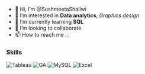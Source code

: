 - 👋 Hi, I’m @SushmeetaShailwi
- 👀 I’m interested in **Data analytics**, _Graphics design_
- 🌱 I’m currently learning **SQL**
- 💞️ I’m looking to collaborate
- 📫 How to reach me ...

### Skills

![Tableau](https://img.shields.io/badge/Tableau-E97627?style=for-the-badge&logo=Tableau&logoColor=white)
![GA](https://img.shields.io/badge/Google%20Analytics-E37400?style=for-the-badge&logo=google%20analytics&logoColor=white)
![MySQL](https://img.shields.io/badge/MySQL-005C84?style=for-the-badge&logo=mysql&logoColor=white)
![Excel](https://img.shields.io/badge/Microsoft_Excel-217346?style=for-the-badge&logo=microsoft-excel&logoColor=white)

